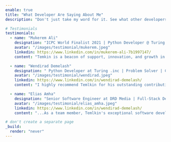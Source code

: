 ```yaml
---
enable: true
title: "What Developer Are Saying About Me"
description: "Don't just take my word for it. See what other developers are saying about me."

# Testimonials
testimonials:
  - name: "Mukerem Ali"
    designation: "ICPC World Finalist 2021 | Python Developer @ Turing | Competitive Programmer "
    avatar: "/images/testimonial/mukerem.jpeg"
    linkedin: https://www.linkedin.com/in/mukerem-ali-7b1997147/
    content: "Temkin is a beacon of support, innovation, and growth in our community. His multifaceted contributions, ranging from technical expertise to personal and financial support for junior software engineers, make him an invaluable asset to any team or organization. I wholeheartedly recommend Temkin for any endeavor he chooses to undertake, confident in his continued success and positive impact on the software engineering community"

  - name: "Wendirad Demelash"
    designation: " Python Developer at Turing .inc | Problem Solver | Collaborative | Results-Driven | Dual Major"
    avatar: "/images/testimonial/wendirad.jpeg"
    linkedin: https://www.linkedin.com/in/wendirad-demelash/
    content: "I highly recommend Temlkin for his outstanding contributions to software development and for his dual role as a mentor and team member. Our shared journey from university to the professional world underscores his exceptional abilities"

  - name: "Elias Amha"
    designation: "Senior Software Engineer at DRD Media | Full-Stack Developer | No longer accepting job offers "
    avatar: "/images/testimonial/elias_amha.jpeg"
    linkedin: https://www.linkedin.com/in/wendirad-demelash/
    content: "...As a team member, Temlkin's exceptional software development skills shine through. He's adept at solving complex challenges with innovative solutions, ensuring project success. In addition to his technical prowess, Temlkin's role as a mentor has been invaluable. He creates a collaborative environment that fosters growth for our entire community. ...."

# don't create a separate page
_build:
  render: "never"
---
```

